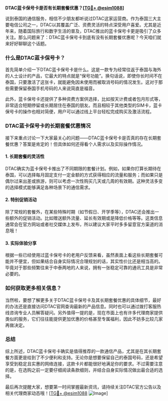 **DTAC蓝卡保号卡是否有长期套餐优惠？[[TG💪+ @esim1088](https://t.me/s/esim1088)]**

说到泰国的通信服务，相信不少朋友都听说过DTAC这家运营商。作为泰国三大主要电信公司之一，DTAC以其覆盖广泛、资费灵活的特点深受用户喜爱。尤其是近年来，随着国际旅行和数字生活的普及，DTAC推出的蓝卡保号卡更是吸引了众多关注。那么问题来了：DTAC蓝卡保号卡到底有没有长期套餐优惠呢？今天咱们就来好好聊聊这个话题。

### 什么是DTAC蓝卡保号卡？

首先简单介绍一下DTAC蓝卡保号卡是什么。这是一款专为经常往返于泰国与海外的人士设计的产品，它最大的特点就是“保号功能”。换句话说，即使你长时间不在泰国，只要激活了这张卡，就能避免因未使用而被取消号码的情况发生。这对于那些需要保留泰国手机号码的人来说简直是福音。

此外，蓝卡保号卡还提供了多种资费方案供选择，比如按天计费或者包月形式等，非常适合短期停留或长期居住在泰国的朋友。而且相较于其他类型的SIM卡，蓝卡保号卡的操作也相对简便，用户可以通过线上平台轻松完成购买及激活流程。

### DTAC蓝卡保号卡的长期套餐优惠情况

接下来重点讨论一下大家最关心的问题——DTAC蓝卡保号卡是否真的存在长期套餐优惠？答案是肯定的！但具体如何还得看个人需求以及实际操作情况。

#### 1. 长期套餐的灵活性

DTAC确实为蓝卡保号卡推出了不同期限的套餐计划。例如，如果你打算长期待在泰国，可以选择每月固定支付一定金额的方式获得相应的流量和服务；而如果只是偶尔过来出差或旅游，则可以考虑一次性购买几天或几周的有效期。这种灵活多变的选择模式能够满足各种场景下的通信需求。

#### 2. 特别促销活动

除了常规的套餐外，在某些特殊时期（如节假日、开学季等），DTAC还会推出一些额外的促销活动。比如赠送额外流量、延长有效期或是降低价格等等。这类信息通常会在官方网站或者社交媒体上发布，所以建议大家平时多多留意官方渠道的消息哦！

#### 3. 实际体验分享

根据一些已经使用过蓝卡保号卡的老用户反馈来看，虽然表面上看这些长期套餐可能并不便宜，但如果结合自身实际情况合理规划的话，其实性价比还是相当高的。毕竟对于那些频繁往来于中泰两地的人来说，拥有一张稳定可靠的通讯工具是非常必要的。

### 如何获取更多相关信息？

当然啦，要想了解更多关于DTAC蓝卡保号卡及其长期套餐优惠的具体细节，最好的办法还是直接访问DTAC官网查询最新的产品信息。同时也可以通过拨打客服热线咨询专业人员解答疑问。另外值得一提的是，现在市面上也有许多代理商家提供类似的服务，它们往往能提供更加优惠的价格甚至专属福利，因此不妨多比较几家再做决定。

### 总结

综上所述，DTAC蓝卡保号卡确实是值得推荐的一款通信产品，尤其是在其长期套餐方面更是给到了不少便利和支持。无论你是想要保留自己的泰国号码，还是希望享受到稳定且实惠的网络连接，这款卡片都能很好地满足你的要求。不过需要注意的是，在选购之前一定要仔细阅读条款细则，并结合自身实际情况做出最合适的选择。

最后再次提醒大家，想要第一时间掌握最新资讯，请持续关注DTAC官方公告以及相关代理商家动态哦！[[TG💪+ @esim1088](https://t.me/s/esim1088) ![Image](https://i.postimg.cc/4NQfJmqS/Snipaste-2025-05-13-00-14-12.png)]
